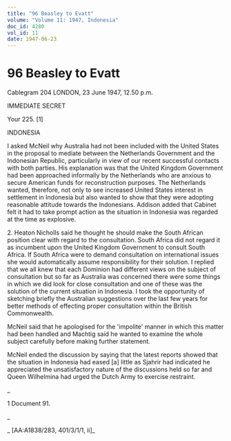 ```yaml
---
title: "96 Beasley to Evatt"
volume: "Volume 11: 1947, Indonesia"
doc_id: 4280
vol_id: 11
date: 1947-06-23
---
```


# 96 Beasley to Evatt

Cablegram 204 LONDON, 23 June 1947, 12.50 p.m.

IMMEDIATE SECRET

Your 225. [1]

INDONESIA

I asked McNeil why Australia had not been included with the United States in the proposal to mediate between the Netherlands Government and the Indonesian Republic, particularly in view of our recent successful contacts with both parties. His explanation was that the United Kingdom Government had been approached informally by the Netherlands who are anxious to secure American funds for reconstruction purposes. The Netherlands wanted, therefore, not only to see increased United States interest in settlement in Indonesia but also wanted to show that they were adopting reasonable attitude towards the Indonesians. Addison added that Cabinet felt it had to take prompt action as the situation in Indonesia was regarded at the time as explosive.

2\. Heaton Nicholls said he thought he should make the South African position clear with regard to the consultation. South Africa did not regard it as incumbent upon the United Kingdom Government to consult South Africa. If South Africa were to demand consultation on international issues she would automatically assume responsibility for their solution. I replied that we all knew that each Dominion had different views on the subject of consultation but so far as Australia was concerned there were some things in which we did look for close consultation and one of these was the solution of the current situation in Indonesia. I took the opportunity of sketching briefly the Australian suggestions over the last few years for better methods of effecting proper consultation within the British Commonwealth.

McNeil said that he apologised for the 'impolite' manner in which this matter had been handled and Machtig said he wanted to examine the whole subject carefully before making further statement.

McNeil ended the discussion by saying that the latest reports showed that the situation in Indonesia had eased [a] little as Sjahrir had indicated he appreciated the unsatisfactory nature of the discussions held so far and Queen Wilhelmina had urged the Dutch Army to exercise restraint.

_

1 Document 91.

_

_ [AA:A1838/283, 401/3/1/1, ii]_
